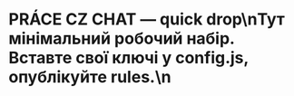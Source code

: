 # PRÁCE CZ CHAT — quick drop\nТут мінімальний робочий набір. Вставте свої ключі у config.js, опублікуйте rules.\n
